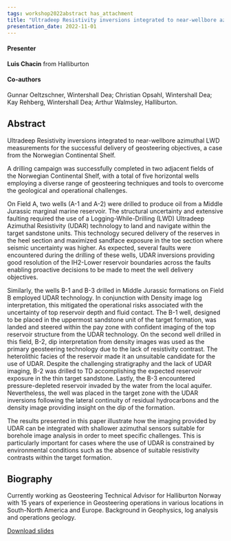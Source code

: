 ```yaml
---
tags: workshop2022abstract has_attachment
title: "Ultradeep Resistivity inversions integrated to near-wellbore azimuthal LWD measurements for the successful delivery of geosteering objectives, a case from the Norwegian Continental Shelf. (Luis Chacin, Halliburton)"
presentation_date: 2022-11-01
---
```

#### Presenter
**Luis Chacin** from Halliburton
#### Co-authors
Gunnar Oeltzschner, Wintershall Dea;  Christian Opsahl, Wintershall Dea; Kay Rehberg, Wintershall Dea; Arthur Walmsley, Halliburton.  
## Abstract
Ultradeep Resistivity inversions integrated to near-wellbore azimuthal LWD measurements for the successful delivery of geosteering objectives, a case from the Norwegian Continental Shelf.



A drilling campaign was successfully completed in two adjacent fields of the Norwegian Continental Shelf, with a total of five horizontal wells employing a diverse range of geosteering techniques and tools to overcome the geological and operational challenges. 



On Field A, two wells (A-1 and A-2) were drilled to produce oil from a Middle Jurassic marginal marine reservoir. The structural uncertainty and extensive faulting required the use of a Logging-While-Drilling (LWD) Ultradeep Azimuthal Resistivity (UDAR) technology to land and navigate within the target sandstone units. This technology secured delivery of the reserves in the heel section and maximized sandface exposure in the toe section where seismic uncertainty was higher. As expected, several faults were encountered during the drilling of these wells, UDAR inversions providing good resolution of the IH2-Lower reservoir boundaries across the faults enabling proactive decisions to be made to meet the well delivery objectives.



Similarly, the wells B-1 and B-3 drilled in Middle Jurassic formations on Field B employed UDAR technology. In conjunction with Density image log interpretation, this mitigated the operational risks associated with the uncertainty of top reservoir depth and fluid contact. The B-1 well, designed to be placed in the uppermost sandstone unit of the target formation, was landed and steered within the pay zone with confident imaging of the top reservoir structure from the UDAR technology. On the second well drilled in this field, B-2, dip interpretation from density images was used as the primary geosteering technology due to the lack of resistivity contrast. The heterolithic facies of the reservoir made it an unsuitable candidate for the use of UDAR. Despite the challenging stratigraphy and the lack of UDAR imaging, B-2 was drilled to TD accomplishing the expected reservoir exposure in the thin target sandstone. Lastly, the B-3 encountered pressure-depleted reservoir invaded by the water from the local aquifer. Nevertheless, the well was placed in the target zone with the UDAR inversions following the lateral continuity of residual hydrocarbons and the density image providing insight on the dip of the formation. 



The results presented in this paper illustrate how the imaging provided by UDAR can be integrated with shallower azimuthal sensors suitable for borehole image analysis in order to meet specific challenges. This is particularly important for cases where the use of UDAR is constrained by environmental conditions such as the absence of suitable resistivity contrasts within the target formation. 


## Biography
Currently working as Geosteering Technical Advisor for Halliburton Norway with 15 years of experience in Geosteering operations in various locations in South-North America and Europe. Background in Geophysics, log analysis and operations geology. 

<a class="button button--primary button--pill" href="/assets/archive/workshop2022/LChacin-et-al_Halliburton-WDNO_NFES2022.pdf">Download slides</a>